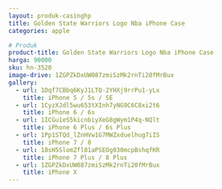 ```yaml
---
layout: produk-casinghp
title: Golden State Warriors Logo Nba iPhone Case
categories: apple

# Produk
product-title: Golden State Warriors Logo Nba iPhone Case
harga: 90000
sku: hn-3520
image-drive: 1ZGPZkDxUW087zmiSzMk2rnTi20fMrBux
gallery:
  - url: 1Dqf7CBbq6KyJ1LTQ-2YHXj9rrPu1-yLx
    title: iPhone 5 / 5s / SE
  - url: 1CyzXJdl5wu653tXInh7yNG9C6C8xi2t6
    title: iPhone 6 / 6s
  - url: 1ICGu1eS5kicnbiyXeG8gWym1P4q-NQlt
    title: iPhone 6 Plus / 6s Plus
  - url: 1Pp1STQd_lZnHVw1G7MWZxduelhug7iIS
    title: iPhone 7 / 8
  - url: 18sH5SlomZfl81aPSEOg030mcpBshqfKR
    title: iPhone 7 Plus / 8 Plus
  - url: 1ZGPZkDxUW087zmiSzMk2rnTi20fMrBux
    title: iPhone X
---
```

